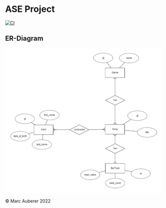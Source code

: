 # ASE Project
[![CI](https://github.com/marcauberer/ase-project/actions/workflows/ci.yml/badge.svg)](https://github.com/marcauberer/ase-project/actions/workflows/ci.yml)

## ER-Diagram
![ER diagram](media/er-diagram.png "ER diagram")

© Marc Auberer 2022
